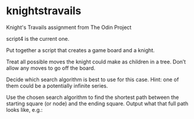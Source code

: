 # knightstravails

Knight's Travails assignment from The Odin Project

script4 is the current one.

Put together a script that creates a game board and a knight.

Treat all possible moves the knight could make as children in a tree. Don’t allow any moves to go off the board.

Decide which search algorithm is best to use for this case. Hint: one of them could be a potentially infinite series.

Use the chosen search algorithm to find the shortest path between the starting square (or node) and the ending square. Output what that full path looks like, e.g.: